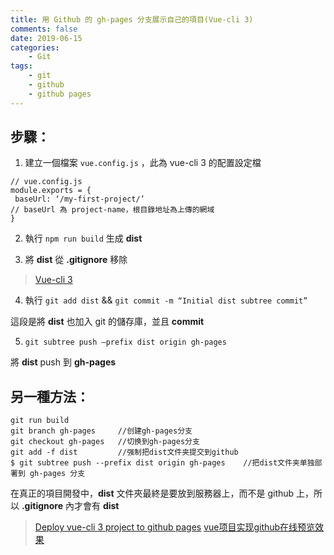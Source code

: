 ```yaml
---
title: 用 Github 的 gh-pages 分支展示自己的項目(Vue-cli 3)
comments: false
date: 2019-06-15
categories:
    - Git
tags:
    - git
    - github
    - github pages
---
```


## 步驟：

1. 建立一個檔案 `vue.config.js` ，此為 vue-cli 3 的配置設定檔
```
// vue.config.js
module.exports = {
 baseUrl: ‘/my-first-project/’ 
// baseUrl 為 project-name，根目錄地址為上傳的網域
}
```

2. 執行 `npm run build` 生成 **dist**

3. 將 **dist** 從 **.gitignore** 移除

> [Vue-cli 3](https://cli.vuejs.org/config/#baseurl)

4. 執行 `git add dist` && `git commit -m “Initial dist subtree commit”`

這段是將 **dist** 也加入 git 的儲存庫，並且 **commit**

5. `git subtree push –prefix dist origin gh-pages`

將 **dist** push 到 **gh-pages**

## 另一種方法：
```
git run build
git branch gh-pages     //创建gh-pages分支
git checkout gh-pages   //切换到gh-pages分支
git add -f dist         //强制把dist文件夹提交到github
$ git subtree push --prefix dist origin gh-pages    //把dist文件夹单独部署到 gh-pages 分支
```

在真正的項目開發中，**dist** 文件夾最終是要放到服務器上，而不是 github 上，所以 **.gitignore** 內才會有 **dist**

> [Deploy vue-cli 3 project to github pages](https://medium.com/@Roli_Dori/deploy-vue-cli-3-project-to-github-pages-ebeda0705fbd)
[vue项目实现github在线预览效果](https://juejin.im/post/5b276644e51d4558a3051b5e)